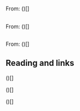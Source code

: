 # 

## 

From: ()[]



## 

From: ()[]




## 

From: ()[]



## Reading and links

()[]

()[]

()[]
